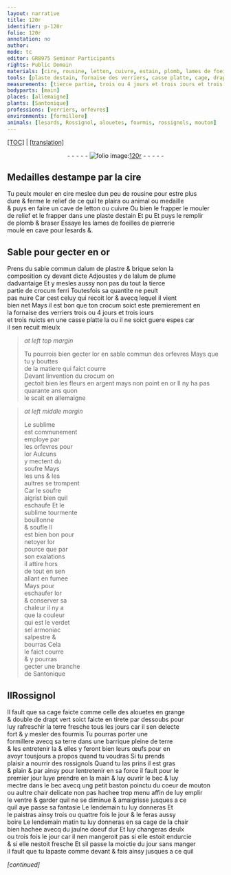 ```yaml
---
layout: narrative
title: 120r
identifier: p-120r
folio: 120r
annotation: no
author:
mode: tc
editor: GR8975 Seminar Participants
rights: Public Domain
materials: [cire, rousine, letton, cuivre, estain, plomb, lames de foeilles de pierrerie, or, alum, plastre, brique, alum de plume, crocum ferri, crocum, sable commun des orfevres, argent, sublime, soufre, verdet, sel armoniac, salpestre, bourras, drapt vert, terre, coeur de mouton, chair, jaulne doeuf dur]
tools: [plaste destain, fornaise des verriers, casse platte, cage, drapt vert, barrique, main, baston]
measurements: [tierce partie, trois ou 4 jours et trois iours et trois nuicts, ans, fois le jour, moictie du jour]
bodyparts: [main]
places: [allemaigne]
plants: [Santonique]
professions: [verriers, orfevres]
environments: [formillere]
animals: [lesards, Rossignol, alouetes, fourmis, rossignols, mouton]
---
```


<p><a href="{{ site.baseurl }}/diplomatic/">[TOC]</a> | <a href="{{ site.baseurl }}/texts/p-120r_tl/" target="_blank">[translation]</a></p><div class="folio" align="center">- - - - - <a href="http://gallica.bnf.fr/ark:/12148/btv1b10500001g/f245.image" target="_blank"><img src="https://cu-mkp.github.io/2017-workshop-edition/assets/photo-icon.png" alt="folio image: " style="display:inline-block; margin-bottom:-3px;"/>120r</a> - - - - - </div>  
  

## Medailles destampe par la <span class="m">cire</span>

 
Tu peulx mouler en <span class="m">cire</span> meslee dun peu de <span class="m">rousine</span> pour estre plus<br/> dure & ferme le relief de ce quil te plaira ou animal ou medaille<br/> & puys en faire un cave de <span class="m">letton</span> ou <span class="m">cuivre</span> Ou bien <span class="del">le frapper</span> <span class="add">le mouler</span><br/> de relief <span class="add">et le frapper</span> dans une <span class="tl">plaste d<span class="m">estain</span></span> <span class="del">Et pu</span> Et puys le remplir<br/> de <span class="m">plomb</span> & braser Essaye les <span class="m">lames de foeilles de pierrerie</span><br/> moulé en cave pour <span class="al">lesards</span> &.
 
 
  

## Sable pour gecter en <span class="m">or</span>

 
Prens du sable commun d<span class="m">alum</span> de <span class="m">plastre</span> & <span class="m">brique</span> selon la<br/> composition cy devant dicte Adjoustes y de l<span class="m">alum de plume</span><br/> dadvantaige Et y mesles aussy non pas du tout la <span class="ms">tierce<br/> partie</span> de <span class="m">crocum ferri</span> Toutesfois sa quantite ne peult<br/> pas nuire Car cest celuy qui recoit l<span class="m">or</span> & avecq lequel il vient<br/> bien net Mays il est bon que ton <span class="m">crocum</span> soict este premierem<span class="exp">ent</span> en<br/> la <span class="tl">fornaise des <span class="pro">verriers</span></span> <span class="ms">trois <span class="del">ou 4</span> <span class="tmp">jours</span> et <span class="del">trois <span class="tmp">iours</span></span><br/> et trois <span class="tmp">nuicts</span></span> en une <span class="tl">casse platte</span> la ou il ne soict guere espes car<br/> il sen recuit mieulx
 
> *at left top margin*
> 
> 
>   Tu pourrois bien gecter l<span class="m">or</span> en <span class="m">sable commun des <span class="pro">orfevres</span></span> Mays que tu y bouttes<br/> de la matiere qui faict courre<br/> Devant linvention du <span class="m">crocum</span> on<br/> gectoit bien les fleurs en <span class="m">argent</span> mays non point en <span class="m">or</span> Il ny ha pas quara<span class="exp">n</span>te <span class="ms"><span class="tmp">ans</span></span> quon<br/> le scait en <span class="pl">allemaigne</span>
 
> *at left middle margin*
> 
> 
>   Le <span class="m">sublime</span><br/> est communem<span class="exp">ent</span><br/> employe par<br/> les <span class="pro">orfevres</span> pour<br/> l<span class="m">or</span> Aulcuns<br/> y mectent du<br/> <span class="m">soufre</span> Mays<br/> les uns & les<br/> aultres se tro<span class="exp">m</span>pent<br/> Car le <span class="m">soufre</span><br/> aigrist bien quil<br/> eschaufe Et le<br/> <span class="m">sublime</span> tourmente<br/> bouillonne<br/> & soufle Il<br/> est bien bon pour<br/> netoyer l<span class="m">or</span><br/> pource que par<br/> son exalations<br/> il attire hors<br/> de tout en sen<br/> allant en fumee<br/> Mays pour<br/> eschaufer l<span class="m">or</span><br/> & conserver sa<br/> chaleur il ny a<br/> que la couleur<br/> qui est le <span class="m">verdet</span><br/> <span class="m">sel armoniac</span><br/> <span class="m">salpestre</span> &<br/> <span class="m">bourras</span> Cela<br/> le faict courre<br/> & y pourras<br/> gecter une bra<span class="exp">n</span>che<br/> de <span class="pa">Santonique</span>
 
 
  

## <span class="del">Il</span><span class="al"><span class="add">R</span>ossignol</span>

 
Il fault que sa <span class="tl">cage</span> faicte co<span class="exp">mm</span>e celle des <span class="al">alouetes</span> en grange<br/> & double de <span class="tl"><span class="m">drapt vert</span></span> soict faicte en tirete par dessoubs pour<br/> luy rafreschir la <span class="m">terre</span> fresche <span class="tmp">tous les jours</span> car il sen delecte<br/> fort & y mesler des <span class="al">fourmis</span> Tu pourras porter une<br/> <span class="env">formillere</span> avecq sa <span class="m">terre</span> dans une <span class="tl">barrique</span> pleine de <span class="m">terre</span><br/> & les entretenir la & elles y feront bien leurs œufs pour en<br/> avoyr tousjours a propos quand tu voudras Si tu prends<br/> plaisir a nourrir des <span class="al">rossignols</span> Quand tu las prins il est gras<br/> & plain & par ainsy pour lentretenir en sa force il fault pour le<br/> <span class="tmp">premier jour</span> l<span class="del">uy</span><span class="add">e</span> prendre en la <span class="tl"><span class="bp">main</span></span> & luy ouvrir le bec & luy<br/> mectre dans le bec avecq ung petit <span class="tl">baston</span> poinctu du <span class="m">coeur de <span class="al">mouton</span></span><br/> ou aultre <span class="m">chair</span> delicate non pas hachee trop menu affin de luy emplir<br/> le ventre & garder quil ne se diminue & amaigrisse jusques a ce<br/> quil aye passe sa fantasie <span class="del">Le <span class="tmp">lendemain</span> tu luy donneras</span> Et<br/> le paistras ainsy trois ou quattre <span class="ms">fois le <span class="tmp">jour</span></span> & le feras aussy<br/> boire Le <span class="tmp">lendemain matin</span> tu luy donneras en sa <span class="tl">cage</span> de la <span class="m">chair</span><br/> bien hachee avecq du <span class="m">jaulne doeuf dur</span> Et luy changeras deulx<br/> ou trois <span class="ms">fois le <span class="tmp">jour</span></span> car il nen mangeroit pas si elle estoit endurcie<br/> & si elle nestoit fresche Et sil passe la <span class="ms">moictie du <span class="tmp">jour</span></span> sans manger<br/> il fault que tu lapaste co<span class="exp">mm</span>e devant & fais ainsy jusques a ce quil
 
*[continued]*
 
